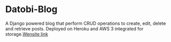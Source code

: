 # Datobi-Blog
A Django powered blog that perform CRUD operations to create, edit, delete and retrieve posts. Deployed on Heroku and AWS 3 integrated for storage.[Wensite link](https://datobi-blog-app.herokuapp.com/)

